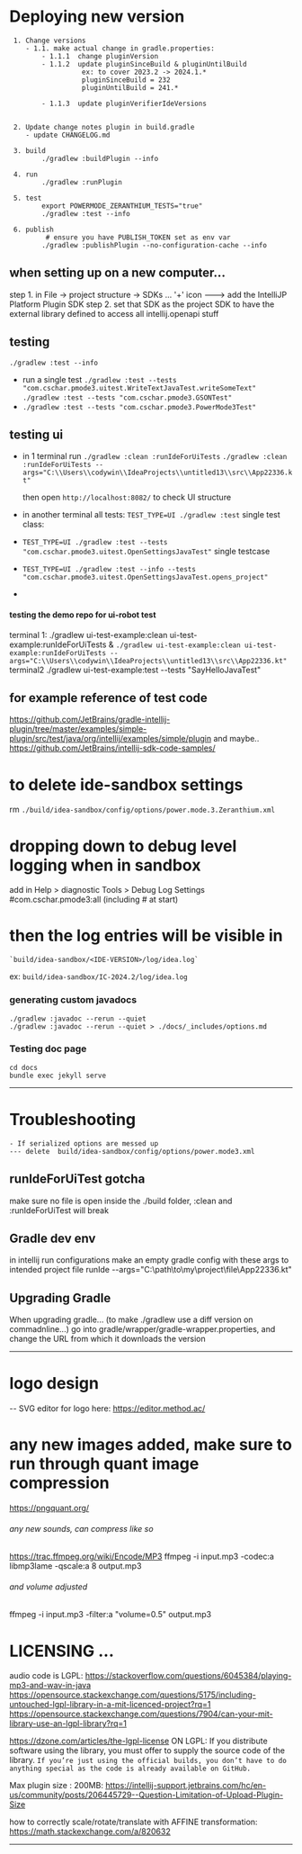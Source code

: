 

# Deploying new version

```
 1. Change versions
    - 1.1. make actual change in gradle.properties:
        - 1.1.1  change pluginVersion
        - 1.1.2  update pluginSinceBuild & pluginUntilBuild
                  ex: to cover 2023.2 -> 2024.1.*
                  pluginSinceBuild = 232
                  pluginUntilBuild = 241.*
                  
        - 1.1.3  update pluginVerifierIdeVersions


 2. Update change notes plugin in build.gradle
    - update CHANGELOG.md
 
 3. build  
        ./gradlew :buildPlugin --info
 
 4. run 
        ./gradlew :runPlugin
        
 5. test 
        export POWERMODE_ZERANTHIUM_TESTS="true"
        ./gradlew :test --info
 
 6. publish  
         # ensure you have PUBLISH_TOKEN set as env var
        ./gradlew :publishPlugin --no-configuration-cache --info

```



## when setting up on a new computer...

step 1. in File -> project structure -> SDKs ... '+' icon ---> add the IntelliJP Platform Plugin SDK
step 2. set that SDK as the project SDK to have the external library defined to access all intellij.openapi stuff


## testing

`./gradlew :test --info`
- run a single test
  `./gradlew :test --tests "com.cschar.pmode3.uitest.WriteTextJavaTest.writeSomeText"`
  `./gradlew :test --tests "com.cschar.pmode3.GSONTest"`
- `./gradlew :test --tests "com.cschar.pmode3.PowerMode3Test"`

## testing ui

- in 1 terminal run
  `./gradlew :clean :runIdeForUiTests`
  `./gradlew :clean :runIdeForUiTests --args="C:\\Users\\codywin\\IdeaProjects\\untitled13\\src\\App22336.kt"`

  then open `http://localhost:8082/` to check UI structure

- in another terminal
  all tests: `TEST_TYPE=UI ./gradlew :test`
  single test class:
- `TEST_TYPE=UI ./gradlew :test --tests "com.cschar.pmode3.uitest.OpenSettingsJavaTest"`
  single testcase
- `TEST_TYPE=UI ./gradlew :test --info --tests "com.cschar.pmode3.uitest.OpenSettingsJavaTest.opens_project"`
-

#### testing the demo repo for ui-robot test

terminal 1:
./gradlew ui-test-example:clean ui-test-example:runIdeForUiTests &
`./gradlew ui-test-example:clean ui-test-example:runIdeForUiTests --args="C:\\Users\\codywin\\IdeaProjects\\untitled13\\src\\App22336.kt"`
terminal2
./gradlew ui-test-example:test --tests "SayHelloJavaTest"


## for example reference of test code
https://github.com/JetBrains/gradle-intellij-plugin/tree/master/examples/simple-plugin/src/test/java/org/intellij/examples/simple/plugin
and maybe..
https://github.com/JetBrains/intellij-sdk-code-samples/


# to delete ide-sandbox settings
rm `./build/idea-sandbox/config/options/power.mode.3.Zeranthium.xml`

# dropping down to debug level logging when in sandbox
add in Help > diagnostic Tools > Debug Log Settings
#com.cschar.pmode3:all     (including # at start)

# then the log entries will be visible in
    `build/idea-sandbox/<IDE-VERSION>/log/idea.log`
ex: `build/idea-sandbox/IC-2024.2/log/idea.log`


### generating custom javadocs

```
./gradlew :javadoc --rerun --quiet
./gradlew :javadoc --rerun --quiet > ./docs/_includes/options.md
```

### Testing doc page
```
cd docs
bundle exec jekyll serve
```

----------------------------------------------------------------

# Troubleshooting

```
- If serialized options are messed up
--- delete  build/idea-sandbox/config/options/power.mode3.xml

```

## runIdeForUiTest gotcha
make sure no file is open inside the ./build folder, :clean and :runIdeForUiTest will break


## Gradle dev env
in intellij run configurations make an empty gradle config with these args to intended project file
runIde --args="C:\\path\\to\\my\\project\\file\\App22336.kt"

## Upgrading Gradle
When upgrading gradle... (to make ./gradlew use a diff version on commadnline...)
go into gradle/wrapper/gradle-wrapper.properties, and change the URL from which it downloads the version


----------------------------------------------------------------


# logo design
-- SVG editor for logo here:
https://editor.method.ac/

# any new images added, make sure to run through quant image compression
https://pngquant.org/

###### any new sounds, can compress like so
https://trac.ffmpeg.org/wiki/Encode/MP3
ffmpeg -i input.mp3 -codec:a libmp3lame -qscale:a 8 output.mp3
###### and volume adjusted
ffmpeg -i input.mp3 -filter:a "volume=0.5" output.mp3

# LICENSING ...

audio code is LGPL:
https://stackoverflow.com/questions/6045384/playing-mp3-and-wav-in-java
https://opensource.stackexchange.com/questions/5175/including-untouched-lgpl-library-in-a-mit-licenced-project?rq=1
https://opensource.stackexchange.com/questions/7904/can-your-mit-library-use-an-lgpl-library?rq=1

https://dzone.com/articles/the-lgpl-license ON LGPL:
If you distribute software using the library, you must offer to supply the source code
of the library. `If you’re just using the official builds, you don’t have to do anything
special as the code is already available on GitHub.`


Max plugin size : 200MB:
https://intellij-support.jetbrains.com/hc/en-us/community/posts/206445729--Question-Limitation-of-Upload-Plugin-Size


how to correctly scale/rotate/translate with
AFFINE transformation:
https://math.stackexchange.com/a/820632


----------------------------------------------------------------
